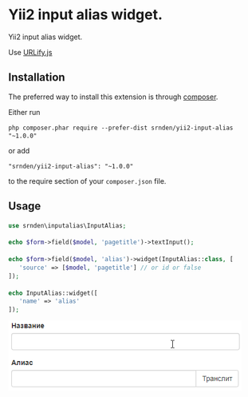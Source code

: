 Yii2 input alias widget.
===========================
Yii2 input alias widget.

Use [URLify.js](https://github.com/django/django/blob/master/django/contrib/admin/static/admin/js/urlify.js)

Installation
------------

The preferred way to install this extension is through [composer](http://getcomposer.org/download/).

Either run

```
php composer.phar require --prefer-dist srnden/yii2-input-alias "~1.0.0"
```

or add

```
"srnden/yii2-input-alias": "~1.0.0"
```

to the require section of your `composer.json` file.


Usage
-----

```php
use srnden\inputalias\InputAlias;

echo $form->field($model, 'pagetitle')->textInput();
            
echo $form->field($model, 'alias')->widget(InputAlias::class, [
   'source' => [$model, 'pagetitle'] // or id or false
]);

echo InputAlias::widget([
   'name' => 'alias'
]);
```

![Example](./assets/example.gif?raw=true)
